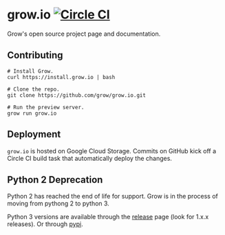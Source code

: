 grow.io  [![Circle CI](https://circleci.com/gh/grow/grow.io.png?style=shield)](https://circleci.com/gh/grow/grow.io)
===========

Grow's open source project page and documentation.

## Contributing

    # Install Grow.
    curl https://install.grow.io | bash

    # Clone the repo.
    git clone https://github.com/grow/grow.io.git

    # Run the preview server.
    grow run grow.io

## Deployment

`grow.io` is hosted on Google Cloud Storage. Commits on GitHub kick off a Circle CI build task that automatically deploy the changes.

## Python 2 Deprecation

Python 2 has reached the end of life for support. Grow is in the process of moving from pythong 2 to python 3.

Python 3 versions are available through the [release](https://github.com/grow/grow/releases) page (look for 1.x.x releases). Or through [pypi](https://pypi.org/project/grow/#history).
